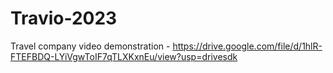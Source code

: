 # Travio-2023
Travel company 
video demonstration - https://drive.google.com/file/d/1hlR-FTEFBDQ-LYiVgwToIF7qTLXKxnEu/view?usp=drivesdk
